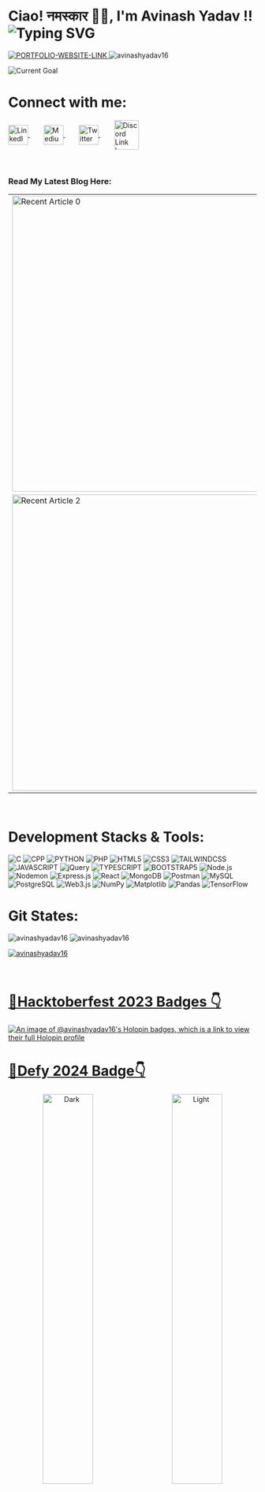 <h1>
    Ciao! नमस्कार 🙏🏻, I'm Avinash Yadav !!
    <img
        src="https://readme-typing-svg.demolab.com?font=Kode+Mono&weight=700&duration=2000&pause=500&&random=false&width=1000&lines=%F0%9F%96%A5%EF%B8%8F+Full-Stack+;%f0%9f%93%9f+AI+ML;%F0%9F%93%8A+Data+Science;%F0%9F%8F%86+Competitive+Programming;"
        alt="Typing SVG"
    >
</h1>

<!-- <p align="left">
    <a href="https://app.daily.dev/avinashyadav16"
        target="_blank">
        <img src="https://api.daily.dev/devcards/v2/EbLkqiMPxRPaeub7jTG5g.png?type=wide&r=ida"
                width="350"
                alt="Avinash Yadav's Dev Card"/>
    </a>
</p> -->

<p align="left">
    <a href="https://avinash-yadav16.netlify.app"
        target="_blank">
        <img 
            src="https://img.shields.io/badge/PORTFOLIO_LINK_Click_Here-brightgreen?style=for-the-badge&logo=Bio%20Link&logoColor=white" 
            alt="PORTFOLIO-WEBSITE-LINK"/>
    </a>
    <img 
        src="https://komarev.com/ghpvc/?username=avinashyadav16&style=for-the-badge&logo=Github&logoColor=white&logoSize=auto" 
        alt="avinashyadav16"
    >
</p>
<p align="left">
    <img 
        src="https://img.shields.io/badge/Currently_Learning_About:-_GEN--AI...🏃‍♂️‍➡️_🏃‍♂️‍➡️_🏃‍♂️‍➡️-gray?style=for-the-badge&logoColor=white" 
        alt="Current Goal"
    >
</p>

# Connect with me:

<p align="left">
    <a 
        href="https://linkedin.com/in/avinash-yadav-16hgnisgar" 
        target="_blank">
        <img 
            align="center" 
            src="https://raw.githubusercontent.com/rahuldkjain/github-profile-readme-generator/master/src/images/icons/Social/linked-in-alt.svg" 
            alt="LinkedIn Link Icon" 
            height="40" 
            width="40"/>
    </a>&nbsp;&nbsp;&nbsp;&nbsp;&nbsp;&nbsp; 
    <a 
        href="https://medium.com/@avinashyadav16" 
        target="_blank">
        <img 
            align="center" 
            src="https://raw.githubusercontent.com/rahuldkjain/github-profile-readme-generator/master/src/images/icons/Social/medium.svg"
            alt="Medium Link Icon" 
            height="40" 
            width="40"/>
    </a>&nbsp;&nbsp;&nbsp;&nbsp;&nbsp;&nbsp; 
    <a 
        href="https://x.com/avinash_yadav16" 
        target="_blank">
        <img 
            align="center" 
            src="https://raw.githubusercontent.com/rahuldkjain/github-profile-readme-generator/master/src/images/icons/Social/twitter.svg"
            alt="Twitter Link Icon" 
            height="40" 
            width="40"/>
    </a>&nbsp;&nbsp;&nbsp;&nbsp;&nbsp;&nbsp; 
    <!-- <a 
        href="https://app.daily.dev/avinashyadav16" 
        target="_blank">
        <img 
            align="center" 
            src="https://seeklogo.com/images/D/daily-dev-icon-logo-F2FF3407F0-seeklogo.com.png" 
            alt="App Daily Dev Link Icon" 
            height="40" 
            width="40" />
    </a>&nbsp;&nbsp;&nbsp;&nbsp;&nbsp;&nbsp;  -->
    <a 
        href="https://discordapp.com/users/1069681746100097074" 
        target="_blank">
        <img 
            align="center" 
            src="https://raw.githubusercontent.com/rahuldkjain/github-profile-readme-generator/master/src/images/icons/Social/discord.svg" 
            alt="Discord Link Icon" 
            height="60" 
            width="50" />
    </a>
</p><br>

### Read My Latest Blog Here:

<p align="center">
  <table>
    <tr>
      <td>
        <a target="_blank" href="https://github-readme-medium-recent-article.vercel.app/medium/@avinashyadav16/0">
          <img src="https://github-readme-medium-recent-article.vercel.app/medium/@avinashyadav16/0" alt="Recent Article 0" width="600px">
        </a>
      </td>
      <td>
        <a target="_blank" href="https://github-readme-medium-recent-article.vercel.app/medium/@avinashyadav16/1">
          <img src="https://github-readme-medium-recent-article.vercel.app/medium/@avinashyadav16/1" alt="Recent Article 1" width="600px">
        </a>
      </td>
    </tr>
    <tr>
      <td>
        <a target="_blank" href="https://github-readme-medium-recent-article.vercel.app/medium/@avinashyadav16/2">
          <img src="https://github-readme-medium-recent-article.vercel.app/medium/@avinashyadav16/2" alt="Recent Article 2" width="600px">
        </a>
      </td>
      <td>
        <a target="_blank" href="https://github-readme-medium-recent-article.vercel.app/medium/@avinashyadav16/3">
          <img src="https://github-readme-medium-recent-article.vercel.app/medium/@avinashyadav16/3" alt="Recent Article 3" width="600px">
        </a>
      </td>
    </tr>
  </table>
</p>

<br>

# Development Stacks & Tools:

![C](https://img.shields.io/badge/C-blue?style=for-the-badge&logo=c&logoColor=white)
![CPP](https://img.shields.io/badge/CPP-blue?style=for-the-badge&logo=cplusplus&logoColor=white)
![PYTHON](https://img.shields.io/badge/PYTHON-yellow?style=for-the-badge&logo=python&logoColor=white)
![PHP](https://img.shields.io/badge/PHP-%23563C7F?style=for-the-badge&logo=php&logoColor=white)
![HTML5](https://img.shields.io/badge/HTML5-orange?style=for-the-badge&logo=html5&logoColor=white)
![CSS3](https://img.shields.io/badge/CSS3-blue?style=for-the-badge&logo=css3&logoColor=white)
![TAILWINDCSS](https://img.shields.io/badge/TAILWINDCSS-%2317b7b2?style=for-the-badge&logo=tailwindcss&logoColor=white)
![JAVASCRIPT](https://img.shields.io/badge/JAVASCRIPT-yellow?style=for-the-badge&logo=javascript&logoColor=white)
![jQuery](https://img.shields.io/badge/jQuery-%2344A2E7?style=for-the-badge&logo=jquery&logoColor=white)
![TYPESCRIPT](https://img.shields.io/badge/TYPESCRIPT-blue?style=for-the-badge&logo=typescript&logoColor=white)
![BOOTSTRAP5](https://img.shields.io/badge/BOOTSTRAP5-%238106f9?style=for-the-badge&logo=bootstrap&logoColor=white)
![Node.js](https://img.shields.io/badge/Node.js-%2378b75e?style=for-the-badge&logo=nodedotjs&logoColor=white)
![Nodemon](https://img.shields.io/badge/%20Nodemon-%23cb0000?style=for-the-badge&logo=nodemon&logoColor=white)
![Express.js](https://img.shields.io/badge/Express.js-%234c4d4d?style=for-the-badge&logo=express&logoColor=white)
![React](https://img.shields.io/badge/React-%23087ea4?style=for-the-badge&logo=react&logoColor=white)
![MongoDB](https://img.shields.io/badge/MongoDB-%2300a146?style=for-the-badge&logo=mongodb&logoColor=white)
![Postman](https://img.shields.io/badge/Postman-%23e95727?style=for-the-badge&logo=postman&logoColor=white)
![MySQL](https://img.shields.io/badge/MySQL-%2305364f?style=for-the-badge&logo=mysql&logoColor=white)
![PostgreSQL](https://img.shields.io/badge/PostgreSQL-%23336791?style=for-the-badge&logo=Postgresql&logoColor=white)
![Web3.js](https://img.shields.io/badge/Web3.js-%238ca1af?style=for-the-badge&logo=web3dotjs&logoColor=white)
![NumPy](https://img.shields.io/badge/NumPy-%234ba6c9?style=for-the-badge&logo=numpy&logoColor=white)
![Matplotlib](https://img.shields.io/badge/Matplotlib-%23c3cf59?style=for-the-badge&logo=matplotlib&logoColor=white)
![Pandas](https://img.shields.io/badge/Pandas-%23130654?style=for-the-badge&logo=pandas&logoColor=white)
![TensorFlow](https://img.shields.io/badge/TensorFlow-%23f78c00?style=for-the-badge&logo=tensorflow&logoColor=white)
<br>

# Git States:

<!-- <p>
    <img align="left"
            src="https://github-readme-stats.vercel.app/api/top-langs?username=avinashyadav16&show_icons=true&locale=en&layout=compact"
            alt="avinashyadav16"
    />
</p> -->

<!-- <br><br><br><br><br><br><br><br> -->

<p>
    <img src="https://github-readme-stats.vercel.app/api?username=avinashyadav16&show_icons=true&locale=en&card_width=50px" alt="avinashyadav16" />
    <img src="https://github-readme-streak-stats.herokuapp.com/?user=avinashyadav16&layout=compact&card_width=400px" alt="avinashyadav16" />
</p>

<p align="left"> 
    <a href="https://github.com/ryo-ma/github-profile-trophy">
        <img src="https://github-profile-trophy.vercel.app/?username=avinashyadav16&column=9&margin-w=10&margin-h=10" alt="avinashyadav16"/>
    </a> 
</p>
<br>

<h1 style="color: green"><a href="https://www.holopin.io/@avinashyadav16#badges">📌<b><u>Hacktoberfest 2023 Badges </u></b>👇</a></h1>

[![An image of @avinashyadav16's Holopin badges, which is a link to view their full Holopin profile](https://holopin.me/avinashyadav16)](https://holopin.io/@avinashyadav16)

<h1 style="color: green"><a href="https://www.defy24.xyz/">📌<b><u>Defy 2024 Badge</u></b>👇</a></h1>

<p align="center">
    <img alt="Dark" src="https://api.vaunt.dev/v1/github/entities/avinashyadav16/achievements?format=svg&limit=3&raw=true" width="45%">
    &nbsp; &nbsp; &nbsp; &nbsp;
    <img alt="Light" src="https://api.vaunt.dev/v1/github/entities/avinashyadav16/achievements?format=svg&limit=3" width="45%">
</p>

---

<img src="https://media.giphy.com/media/LnQjpWaON8nhr21vNW/giphy.gif" width="60"> <em><b>I love connecting with people</b> so if you want to say <b>hi, I'll be happy to know more about you!</b> </em>
<img src="https://media.giphy.com/media/LnQjpWaON8nhr21vNW/giphy.gif" width="60">

---

<!-- <p align="center">

<a target="_blank" href="https://github-readme-medium-recent-article.vercel.app/medium/@avinashyadav16/0">
<img src="https://github-readme-medium-recent-article.vercel.app/medium/@avinashyadav16/0" alt="Recent Article 0" width=600px>

<a target="_blank" href="https://github-readme-medium-recent-article.vercel.app/medium/@avinashyadav16/1">
<img src="https://github-readme-medium-recent-article.vercel.app/medium/@avinashyadav16/1" alt="Recent Article 1" width=600px>

<a target="_blank" href="https://github-readme-medium-recent-article.vercel.app/medium/@avinashyadav16/2">
<img src="https://github-readme-medium-recent-article.vercel.app/medium/@avinashyadav16/2" alt="Recent Article 2" width=600px>

<a target="_blank" href="https://github-readme-medium-recent-article.vercel.app/medium/@avinashyadav16/3">
<img src="https://github-readme-medium-recent-article.vercel.app/medium/@avinashyadav16/3" alt="Recent Article 3" width=600px>

</p> -->
